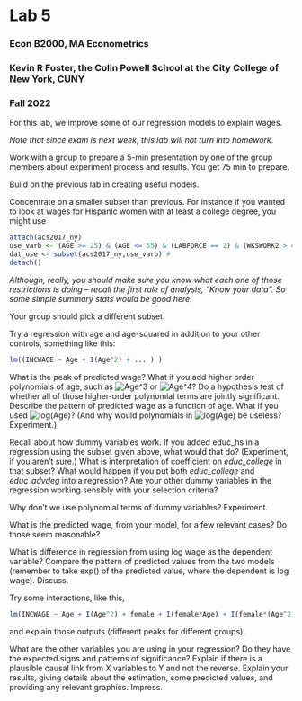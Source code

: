Lab 5
================

### Econ B2000, MA Econometrics

### Kevin R Foster, the Colin Powell School at the City College of New York, CUNY

### Fall 2022

For this lab, we improve some of our regression models to explain wages.

*Note that since exam is next week, this lab will not turn into
homework.*

Work with a group to prepare a 5-min presentation by one of the group
members about experiment process and results. You get 75 min to prepare.

Build on the previous lab in creating useful models.

Concentrate on a smaller subset than previous. For instance if you
wanted to look at wages for Hispanic women with at least a college
degree, you might use

``` r
attach(acs2017_ny)
use_varb <- (AGE >= 25) & (AGE <= 55) & (LABFORCE == 2) & (WKSWORK2 > 4) & (UHRSWORK >= 35) & (Hispanic == 1) & (female == 1) & ((educ_college == 1) | (educ_advdeg == 1))
dat_use <- subset(acs2017_ny,use_varb) # 
detach()
```

*Although, really, you should make sure you know what each one of those
restrictions is doing – recall the first rule of analysis, “Know your
data”. So some simple summary stats would be good here.*

Your group should pick a different subset.

Try a regression with age and age-squared in addition to your other
controls, something like this:

``` r
lm((INCWAGE ~ Age + I(Age^2) + ... ) )
```

What is the peak of predicted wage? What if you add higher order
polynomials of age, such as
![Age^3](https://latex.codecogs.com/png.image?%5Cdpi%7B110%7D&space;%5Cbg_white&space;Age%5E3 "Age^3")
or
![Age^4](https://latex.codecogs.com/png.image?%5Cdpi%7B110%7D&space;%5Cbg_white&space;Age%5E4 "Age^4")?
Do a hypothesis test of whether all of those higher-order polynomial
terms are jointly significant. Describe the pattern of predicted wage as
a function of age. What if you used
![log(Age)](https://latex.codecogs.com/png.image?%5Cdpi%7B110%7D&space;%5Cbg_white&space;log%28Age%29 "log(Age)")?
(And why would polynomials in
![log(Age)](https://latex.codecogs.com/png.image?%5Cdpi%7B110%7D&space;%5Cbg_white&space;log%28Age%29 "log(Age)")
be useless? Experiment.)

Recall about how dummy variables work. If you added educ_hs in a
regression using the subset given above, what would that do?
(Experiment, if you aren’t sure.) What is interpretation of coefficient
on *educ_college* in that subset? What would happen if you put both
*educ_college* and *educ_advdeg* into a regression? Are your other dummy
variables in the regression working sensibly with your selection
criteria?

Why don’t we use polynomial terms of dummy variables? Experiment.

What is the predicted wage, from your model, for a few relevant cases?
Do those seem reasonable?

What is difference in regression from using log wage as the dependent
variable? Compare the pattern of predicted values from the two models
(remember to take exp() of the predicted value, where the dependent is
log wage). Discuss.

Try some interactions, like this,

``` r
lm(INCWAGE ~ Age + I(Age^2) + female + I(female*Age) + I(female*(Age^2) + ... ) 
```

and explain those outputs (different peaks for different groups).

What are the other variables you are using in your regression? Do they
have the expected signs and patterns of significance? Explain if there
is a plausible causal link from X variables to Y and not the reverse.
Explain your results, giving details about the estimation, some
predicted values, and providing any relevant graphics. Impress.
